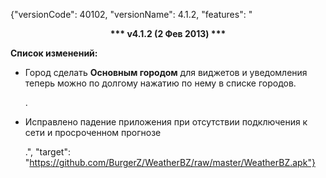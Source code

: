 ﻿{"versionCode": 40102, 
"versionName": 4.1.2, 
"features": "<center><strong>*** v4.1.2 (2 Фев 2013) ***</strong></center><p>
<strong>Список изменений:</strong><p>
* Город сделать <strong>Основным городом</strong> для виджетов и уведомления теперь можно по долгому нажатию по нему в списке городов.<p>.
* Исправлено падение приложения при отсутствии подключения к сети и просроченном прогнозе<p>.", 
"target": "https://github.com/BurgerZ/WeatherBZ/raw/master/WeatherBZ.apk"}